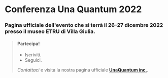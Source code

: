 # Conferenza Una Quantum 2022

### Pagina ufficiale dell'evento che si terrà il 26-27 dicembre 2022 presso il museo ETRU di Villa Giulia.

> #### Partecipa!
>
> - Iscriviti.
> - Seguici.
>
>  *Contattaci* e visita la nostra pagina ufficiale **[UnaQuantum inc.](https://www.unaquantum.com/ "Una Quantum Inc")**.
